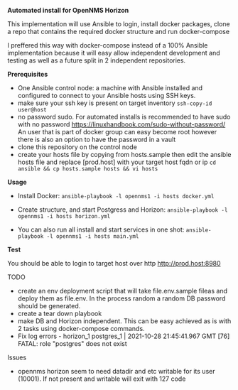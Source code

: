 **Automated install for OpenNMS Horizon**

This implementation will use Ansible to login, install docker packages, clone a repo that contains the required docker structure and run docker-compose

I preffered this way with docker-compose instead of a 100% Ansible implementation because it will easy allow independent development and testing as well as a future split in 2 independent repositories.

**Prerequisites**
- One Ansible control node: a machine with Ansible installed and configured to connect to your Ansible hosts using SSH keys.
- make sure your ssh key is present on target inventory
`ssh-copy-id user@host`
- no password sudo.
For automated installs is recommended to have sudo with no password
https://linuxhandbook.com/sudo-without-password/
An user that is part of docker group can easy become root however there is also an option to have the password in a vault
- clone this repository on the control node
- create your hosts file by copying from hosts.sample then edit the ansible hosts file and replace [prod.host] with your target host fqdn or ip
`cd ansible && cp hosts.sample hosts && vi hosts`

**Usage**

- Install Docker:
`ansible-playbook -l opennms1 -i hosts docker.yml`

- Create structure, and start Postgress and Horizon:
`ansible-playbook -l opennms1 -i hosts horizon.yml`

- You can also run all install and start services in one shot:
`ansible-playbook -l opennms1 -i hosts main.yml`

**Test**

You should be able to login to target host over http http://prod.host:8980

TODO
- create an env deployment script that will take file.env.sample fileas and deploy them as file.env. In the process random a random DB password should be generated.
- create a tear down playbook
- make DB and Horizon independent. This can be easy achieved as is with 2 tasks using docker-compose commands.
- Fix log errors - horizon_1 postgres_1 | 2021-10-28 21:45:41.967 GMT [76] FATAL: role "postgres" does not exist

Issues
- opennms horizon seem to need datadir and etc writable for its user (10001). If not present and writable will exit with 127 code
